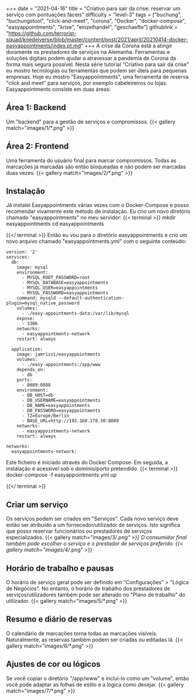 +++
date = "2021-04-16"
title = "Criativo para sair da crise: reservar um serviço com pontuações fáceis"
difficulty = "level-3"
tags = ["buchung", "buchungstool", "click-and-meet", "corona", "Docker", "docker-compose", "easyappointments", "krise", "einzelhandel", "geschaefte"]
githublink = "https://github.com/terrorist-squad/knedelverse/blob/master/content/post/2021/april/20210414-docker-easyappointments/index.pt.md"
+++
A crise da Corona está a atingir duramente os prestadores de serviços na Alemanha. Ferramentas e soluções digitais podem ajudar a atravessar a pandemia de Corona da forma mais segura possível. Nesta série tutorial "Criativo para sair da crise" eu mostro tecnologias ou ferramentas que podem ser úteis para pequenas empresas. Hoje eu mostro "Easyappointments", uma ferramenta de reserva "click and meet" para serviços, por exemplo cabeleireiros ou lojas. Easyappointments consiste em duas áreas:
## Área 1: Backend
Um "backend" para a gestão de serviços e compromissos.
{{< gallery match="images/1/*.png" >}}

## Área 2: Frontend
Uma ferramenta do usuário final para marcar compromissos. Todas as marcações já marcadas são então bloqueadas e não podem ser marcadas duas vezes.
{{< gallery match="images/2/*.png" >}}

## Instalação
Já instalei Easyappointments várias vezes com o Docker-Compose e posso recomendar vivamente este método de instalação. Eu crio um novo diretório chamado "easyappointments" no meu servidor:
{{< terminal >}}
mkdir easyappointments
cd easyappointments

{{</ terminal >}}
Então eu vou para o diretório easyappointments e crio um novo arquivo chamado "easyappointments.yml" com o seguinte conteúdo:
```
version: '2'
services:
  db:
    image: mysql
    environment:
      - MYSQL_ROOT_PASSWORD=root
      - MYSQL_DATABASE=easyappointments
      - MYSQL_USER=easyappointments
      - MYSQL_PASSWORD=easyappointments
    command: mysqld --default-authentication-plugin=mysql_native_password
    volumes:
      - ./easy-appointments-data:/var/lib/mysql
    expose:
      - 3306
    networks:
      - easyappointments-network
    restart: always

  application:
    image: jamrizzi/easyappointments
    volumes:
      - ./easy-appointments:/app/www
    depends_on:
      - db
    ports:
      - 8089:8888
    environment:
      - DB_HOST=db
      - DB_USERNAME=easyappointments
      - DB_NAME=easyappointments
      - DB_PASSWORD=easyappointments
      - TZ=Europe/Berlin
      - BASE_URL=http://192.168.178.50:8089 
    networks:
      - easyappointments-network
    restart: always

networks:
  easyappointments-network:

```
Este ficheiro é iniciado através do Docker Compose. Em seguida, a instalação é acessível sob o domínio/porto pretendido.
{{< terminal >}}
docker-compose -f easyappointments.yml up

{{</ terminal >}}

## Criar um serviço
Os serviços podem ser criados em "Serviços". Cada novo serviço deve então ser atribuído a um fornecedor/utilizador de serviços. Isto significa que posso reservar funcionários ou prestadores de serviços especializados.
{{< gallery match="images/3/*.png" >}}
O consumidor final também pode escolher o serviço e o prestador de serviços preferido.
{{< gallery match="images/4/*.png" >}}

## Horário de trabalho e pausas
O horário de serviço geral pode ser definido em "Configurações" > "Lógica de Negócios". No entanto, o horário de trabalho dos prestadores de serviços/utilizadores também pode ser alterado no "Plano de trabalho" do utilizador.
{{< gallery match="images/5/*.png" >}}

## Resumo e diário de reservas
O calendário de marcações torna todas as marcações visíveis. Naturalmente, as reservas também podem ser criadas ou editadas lá.
{{< gallery match="images/6/*.png" >}}

## Ajustes de cor ou lógicos
Se você copiar o diretório "/app/www" e incluí-lo como um "volume", então você pode adaptar as folhas de estilo e a lógica como desejar.
{{< gallery match="images/7/*.png" >}}

